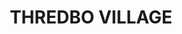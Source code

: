 ---
lastmod: '2025-04-06T06:05:20+00:00'
latitude: -36.50661
layout: suburb
longitude: 148.301005
postcode: '2625'
state: NSW
title: THREDBO VILLAGE
url: /nsw/thredbo-village/
---